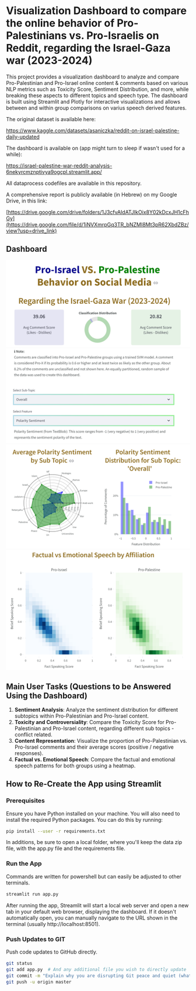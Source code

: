 # Visualization Dashboard to compare the online behavior of Pro-Palestinians vs. Pro-Israelis on Reddit, regarding the Israel-Gaza war (2023-2024)

This project provides a visualization dashboard to analyze and compare Pro-Palestinian and Pro-Israel online content & comments based on various NLP metrics such as Toxicity Score, Sentiment Distribution, and more, while breaking these aspects to different topics and speech type. The dashboard is built using Streamlit and Plotly for interactive visualizations and allows between and within group comparisons on varius speech derived features.

The original dataset is available here:

https://www.kaggle.com/datasets/asaniczka/reddit-on-israel-palestine-daily-updated

The dashboard is available on (app might turn to sleep if wasn't used for a while):

https://israel-palestine-war-reddit-analysis-6nekyrcmznptivya9ogcpl.streamlit.app/

All dataprocess codefiles are available in this repository.

A comprehensive report is publicly available (in Hebrew) on my Google Drive, in this link:

[https://drive.google.com/drive/folders/1J3cfvAIdATJIkOix8Y02kDcxJH1cFhGy](https://drive.google.com/file/d/1iNVXmrpGq3TR_bNZMI8Mt3pR62XbdZBz/view?usp=drive_link)

## Dashboard

![Network Visualization](Images/Picture1.png)
![Network Visualization](Images/Picture2.png)
![Network Visualization](Images/Picture3.png)
![Network Visualization](Images/Picture4.png)

## Main User Tasks (Questions to be Answered Using the Dashboard)

1. **Sentiment Analysis**: Analyze the sentiment distribution for different subtopics within Pro-Palestinian and Pro-Israel content.
2. **Toxicity and Controversiality**: Compare the Toxicity Score for Pro-Palestinian and Pro-Israel content, regarding different sub topics - conflict related.
3. **Content Representation**: Visualize the proportion of Pro-Palestinian vs. Pro-Israel comments and their average scores (positive / negative responses).
4. **Factual vs. Emotional Speech**: Compare the factual and emotional speech patterns for both groups using a heatmap.

## How to Re-Create the App using Streamlit

### Prerequisites

Ensure you have Python installed on your machine. You will also need to install the required Python packages. You can do this by running:

```bash
pip install --user -r requirements.txt

```
In additions, be sure to open a local folder, where you'll keep the data zip file, with the app.py file and the requirements file.

### Run the App

Commands are written for powershell but can easily be adjusted to other terminals.

```bash
streamlit run app.py
```

After running the app, Streamlit will start a local web server and open a new tab in your default web browser, displaying the dashboard. If it doesn't automatically open, you can manually navigate to the URL shown in the terminal (usually http://localhost:8501).

### Push Updates to GIT

Push code updates to GitHub directly.

```bash
git status
git add app.py  # And any additional file you wish to directly update
git commit -m "Explain why you are disrupting Git peace and quiet (what are the changes)"
git push -u origin master
```

